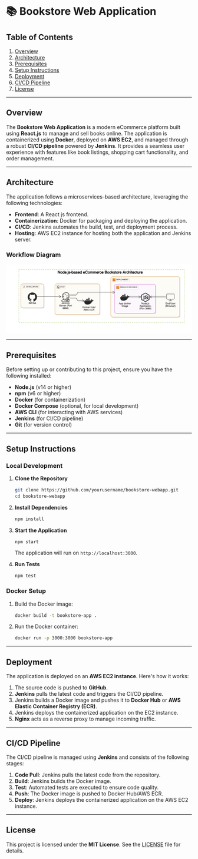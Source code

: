 # 📚 Bookstore Web Application

## Table of Contents
1. [Overview](#overview)
2. [Architecture](#architecture)
3. [Prerequisites](#prerequisites)
4. [Setup Instructions](#setup-instructions)
5. [Deployment](#deployment)
6. [CI/CD Pipeline](#ci-cd-pipeline)
7. [License](#license)

---

## Overview

The **Bookstore Web Application** is a modern eCommerce platform built using **React.js** to manage and sell books online. The application is containerized using **Docker**, deployed on **AWS EC2**, and managed through a robust **CI/CD pipeline** powered by **Jenkins**. It provides a seamless user experience with features like book listings, shopping cart functionality, and order management.



---

## Architecture

The application follows a microservices-based architecture, leveraging the following technologies:

- **Frontend**: A React js frontend.
- **Containerization**: Docker for packaging and deploying the application.
- **CI/CD**: Jenkins automates the build, test, and deployment process.
- **Hosting**: AWS EC2 instance for hosting both the application and Jenkins server.

### Workflow Diagram
![Infrastructure Architecture](bookstore.png)


---


## Prerequisites

Before setting up or contributing to this project, ensure you have the following installed:

- **Node.js** (v14 or higher)
- **npm** (v6 or higher)
- **Docker** (for containerization)
- **Docker Compose** (optional, for local development)
- **AWS CLI** (for interacting with AWS services)
- **Jenkins** (for CI/CD pipeline)
- **Git** (for version control)

---

## Setup Instructions

### Local Development

1. **Clone the Repository**
   ```bash
   git clone https://github.com/yourusername/bookstore-webapp.git
   cd bookstore-webapp
   ```

2. **Install Dependencies**
   ```bash
   npm install
   ```

3. **Start the Application**
   ```bash
   npm start
   ```
   The application will run on `http://localhost:3000`.

4. **Run Tests**
   ```bash
   npm test
   ```

### Docker Setup

1. Build the Docker image:
   ```bash
   docker build -t bookstore-app .
   ```

2. Run the Docker container:
   ```bash
   docker run -p 3000:3000 bookstore-app
   ```

---

## Deployment

The application is deployed on an **AWS EC2 instance**. Here's how it works:

1. The source code is pushed to **GitHub**.
2. **Jenkins** pulls the latest code and triggers the CI/CD pipeline.
3. Jenkins builds a Docker image and pushes it to **Docker Hub** or **AWS Elastic Container Registry (ECR)**.
4. Jenkins deploys the containerized application on the EC2 instance.
5. **Nginx** acts as a reverse proxy to manage incoming traffic.

---

## CI/CD Pipeline

The CI/CD pipeline is managed using **Jenkins** and consists of the following stages:

1. **Code Pull**: Jenkins pulls the latest code from the repository.
2. **Build**: Jenkins builds the Docker image.
3. **Test**: Automated tests are executed to ensure code quality.
4. **Push**: The Docker image is pushed to Docker Hub/AWS ECR.
5. **Deploy**: Jenkins deploys the containerized application on the AWS EC2 instance.

---

## License

This project is licensed under the **MIT License**. See the [LICENSE](LICENSE) file for details.
